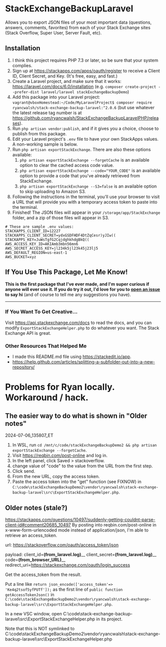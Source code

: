 # StackExchangeBackupLaravel
Allows you to export JSON files of your most important data (questions, answers, comments, favorites) from each of your Stack Exchange sites (Stack Overflow, Super User, Server Fault, etc).

## Installation

 1. I think this project requires PHP 7.3 or later, so be sure that your system complies.
 1. Sign up at https://stackapps.com/apps/oauth/register to receive a Client ID, Client Secret, and Key. (It's free, easy, and fast.)
 1. Create a Laravel project, and make sure that it works: https://laravel.com/docs/6.0/installation (e.g. `composer create-project --prefer-dist laravel/laravel stackExchangeBackupDemo`)
 1. Add this package into your Laravel project: `vagrant@vboxHomestead:~/Code/MyLaravelProject$ composer require ryancwalsh/stack-exchange-backup-laravel:^2.0.6` (but use whatever the latest release tag number is at https://github.com/ryancwalsh/StackExchangeBackupLaravelPHP/releases).
 1. Run `php artisan vendor:publish`, and if it gives you a choice, choose to publish from this package.
 1. Edit your Laravel project's `.env` file to have your own StackApps values. A non-working sample is below.
 1. Run `php artisan exportStackExchange`. There are also these options available:
     1. `php artisan exportStackExchange --forgetCache` is an available option to clear the cached access code value.
     1. `php artisan exportStackExchange --code="YOUR_CODE"` is an available option to provide a code that you've already retrieved from StackExchange.
     1. `php artisan exportStackExchange --S3=false` is an available option to skip uploading to Amazon S3.
 1. Following the instructions in the terminal, you'll use your browser to visit a URL that will provide you with a temporary access token to paste into the terminal.
 1. Finished! The JSON files will appear in your `/storage/app/StackExchange` folder, and a zip of those files will appear in S3.

```
# These are sample .env values:
STACKAPPS_CLIENT_ID=12227
STACKAPPS_CLIENT_SECRET=ydxGSDFHDF4DtZqCesr)yJIw((
STACKAPPS_KEY=JuWsTgfG2CqjdghkhdgBkQ((
AWS_ACCESS_KEY_ID=AKIAmb3mbn56mn6
AWS_SECRET_ACCESS_KEY=jl234k5jl23k45j23lj5
AWS_DEFAULT_REGION=us-east-1
AWS_BUCKET=xyz
```



## If You Use This Package, Let Me Know!
**This is the first package that I've ever made, and I'm super curious if anyone will ever use it. If you do try it out, I'd love for you to [open an issue](https://github.com/ryancwalsh/StackExchangeBackupLaravelPHP/issues/new) to say hi** (and of course to tell me any suggestions you have).

___

### If You Want To Get Creative...
Visit https://api.stackexchange.com/docs to read the docs, and you can modify `ExportStackExchangeHelper.php` to do whatever you want. The Stack Exchange API is great.



### Other Resources That Helped Me

 - I made this README.md file using https://stackedit.io/app.
 - https://help.github.com/articles/splitting-a-subfolder-out-into-a-new-repository/


# Problems for Ryan locally. Workaround / hack.

## The easier way to do what is shown in "Older notes"

2024-07-06_135807_ET

1. In WSL, run `cd /mnt/c/code/stackExchangeBackupDemo2 && php artisan exportStackExchange --forgetCache`.
1. Visit https://reqbin.com/post-online and log in.
1. In the left panel, click Saved > stackoverflow.
1. change value of "code" to the value from the URL from the first step.
1. Click send.
1. From the new URL, copy the access token.
1. Paste the access token into the "get" function (see FIXNOW) in `C:\code\stackExchangeBackupDemo2\vendor\ryancwalsh\stack-exchange-backup-laravel\src\ExportStackExchangeHelper.php`.

## Older notes (stale?)

https://stackapps.com/questions/10497/suddenly-getting-couldnt-parse-client-id#comment20685_10497
By posting into reqbin.com/post-online in x-www-form-urlencoded mode instead of application/json, I'm able to retrieve an access_token.

url: https://stackoverflow.com/oauth/access_token/json

payload:
client_id=____(from_laravel.log)______
client_secret=____(from_laravel.log)______
code=____(from_browser_URL)______
redirect_uri=https://stackexchange.com/oauth/login_success

Get the access_token from the result.

Put a line like `return json_encode(['access_token'=> 'Ke4q2tsof5yfPUTf']);` as the first line of `public function getAccessTokenJson()` in `C:\code\stackExchangeBackupDemo2\vendor\ryancwalsh\stack-exchange-backup-laravel\src\ExportStackExchangeHelper.php`.


In a new VSC window, open C:\code\stack-exchange-backup-laravel\src\ExportStackExchangeHelper.php in its project.

Note that this is NOT symlinked to C:\code\stackExchangeBackupDemo2\vendor\ryancwalsh\stack-exchange-backup-laravel\src\ExportStackExchangeHelper.php